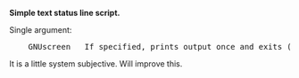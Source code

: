 **Simple text status line script.**

Single argument: 
<pre>
	GNUscreen	If specified, prints output once and exits (lets screen do the counting, for example).
</pre>

It is a little system subjective. Will improve this.
